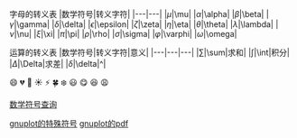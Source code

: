 字母的转义表
|数学符号|转义字符|
|---|---|
|$\mu$|\mu|
|$\alpha$|\alpha|
|$\beta$|\beta|
|$\gamma$|\gamma|
|$\delta$|\delta|
|$\epsilon$|\epsilon|
|$\zeta$|\zeta|
|$\eta$|\eta|
|$\theta$|\theta|
|$\lambda$|\lambda|
|$\nu$|\nu|
|$\xi$|\xi|
|$\pi$|\pi|
|$\rho$|\rho|
|$\sigma$|\sigma|
|$\varphi$|\varphi|
|$\omega$|\omega|



运算的转义表
|数学符号|转义字符|意义|
|---|---|---|
|$\sum$|\sum|求和|
|$\int$|\int|积分|
|$\Delta$|\Delta|求差|
|$\delta$|\delta|^|

:smile:
:broken_heart:
:grimacing:
:sunny:
:zap:
:four_leaf_clover:
:snowflake:
:smiley:
:yum:
:laughing:
:weary:

[数学符号查询](https://www.rdtoc.com/tutorial/markdown-latex-tutorial.html#latex_2)

[gnuplot的特殊符号](http://blog.sciencenet.cn/blog-373392-499627.html)
[gnuplot的pdf](file:///home/mark/DF/gnuplot_tutorial.pdf)